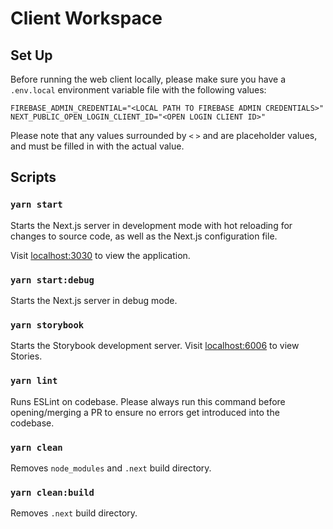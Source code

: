 # Client Workspace

## Set Up

Before running the web client locally, please make sure you have a `.env.local` environment variable file with the following values:

```
FIREBASE_ADMIN_CREDENTIAL="<LOCAL PATH TO FIREBASE ADMIN CREDENTIALS>"
NEXT_PUBLIC_OPEN_LOGIN_CLIENT_ID="<OPEN LOGIN CLIENT ID>"
```

Please note that any values surrounded by `<` `>` and are placeholder values, and must be filled in with the actual value.

## Scripts

### `yarn start`

Starts the Next.js server in development mode with hot reloading for changes to source code, as well as the Next.js configuration file.

Visit [localhost:3030](http://localhost:3030) to view the application.

### `yarn start:debug`

Starts the Next.js server in debug mode.

### `yarn storybook`

Starts the Storybook development server.
Visit [localhost:6006](http://localhost:6006) to view Stories.

### `yarn lint`

Runs ESLint on codebase. Please always run this command before opening/merging a PR to ensure no errors get introduced into the codebase.

### `yarn clean`

Removes `node_modules` and `.next` build directory.

### `yarn clean:build`

Removes `.next` build directory.
